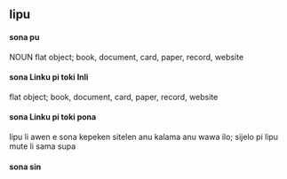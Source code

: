 ## lipu

#### sona pu

NOUN flat object; book, document, card, paper, record, website

#### sona Linku pi toki Inli

flat object; book, document, card, paper, record, website

#### sona Linku pi toki pona

lipu li awen e sona kepeken sitelen anu kalama anu wawa ilo; sijelo pi lipu mute li sama supa

#### sona sin

